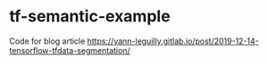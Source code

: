 # tf-semantic-example
Code for blog article https://yann-leguilly.gitlab.io/post/2019-12-14-tensorflow-tfdata-segmentation/
